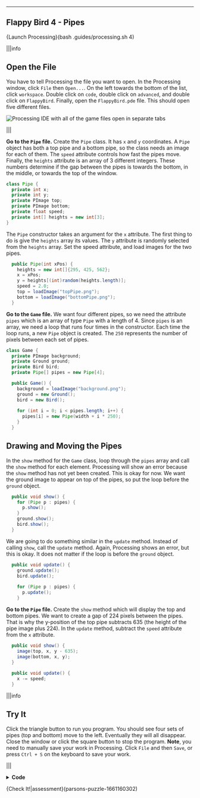 ----------

## Flappy Bird 4 - Pipes

{Launch Processing}(bash .guides/processing.sh 4)

|||info
## Open the File
You have to tell Processing the file you want to open. In the Processing window, click `File` then `Open...`. On the left towards the bottom of the list, click `workspace`. Double click on `code`, double click on `advanced`, and double click on `FlappyBird`. Finally, open the `FlappyBird.pde` file. This should open five different files.

![Processing IDE with all of the game files open in separate tabs](.guides/img/advanced/files.png)

|||

**Go to the `Pipe` file.** Create the `Pipe` class. It has `x` and `y` coordinates. A `Pipe` object has both a top pipe and a bottom pipe, so the class needs an image for each of them. The `speed` attribute controls how fast the pipes move. Finally, the `heights` attribute is an array of 3 different integers. These numbers determine if the gap between the pipes is towards the bottom, in the middle, or towards the top of the window.

```java
class Pipe {
  private int x;
  private int y;
  private PImage top;
  private PImage bottom;
  private float speed;
  private int[] heights = new int[3];
}
```

The `Pipe` constructor takes an argument for the `x` attribute. The first thing to do is give the `heights` array its values. The `y` attribute is randomly selected from the `heights` array. Set the speed attribute, and load images for the two pipes.

```java
  public Pipe(int xPos) {
    heights = new int[]{295, 425, 562};
    x = xPos;
    y = heights[(int)random(heights.length)];
    speed = 2.0;
    top = loadImage("topPipe.png");
    bottom = loadImage("bottomPipe.png");
  }
```

**Go to the `Game` file.** We want four different pipes, so we need the attribute `pipes` which is an array of type `Pipe` with a length of 4. Since `pipes` is an array, we need a loop that runs four times in the constructor. Each time the loop runs, a new `Pipe` object is created. The `250` represents the number of pixels between each set of pipes.

```java
class Game {
  private PImage background;
  private Ground ground;
  private Bird bird;
  private Pipe[] pipes = new Pipe[4];

  public Game() {
    background = loadImage("background.png");
    ground = new Ground();
    bird = new Bird();
    
    for (int i = 0; i < pipes.length; i++) {
      pipes[i] = new Pipe(width + i * 250);
    }
  }
```

## Drawing and Moving the Pipes

In the `show` method for the `Game` class, loop through the `pipes` array and call the `show` method for each element. Processing will show an error because the `show` method has not yet been created. This is okay for now. We want the ground image to appear on top of the pipes, so put the loop before the `ground` object.

```java
  public void show() {
    for (Pipe p : pipes) {
      p.show();
    }
    ground.show();
    bird.show();
  }
```

We are going to do something similar in the `update` method. Instead of calling `show`, call the `update` method. Again, Processing shows an error, but this is okay. It does not matter if the loop is before the `ground` object.

```java
  public void update() {
    ground.update();
    bird.update();
    
    for (Pipe p : pipes) {
      p.update();
    }
```

**Go to the `Pipe` file.** Create the `show` method which will display the top and bottom pipes. We want to create a gap of 224 pixels between the pipes. That is why the y-position of the top pipe subtracts 635 (the height of the pipe image plus 224). In the `update` method, subtract the `speed` attribute from the `x` attribute.

```java
  public void show() {
    image(top, x, y - 635);
    image(bottom, x, y);
  }
  
  public void update() {
    x -= speed;
  }
```

|||info
## Try It
Click the triangle button to run you program. You should see four sets of pipes (top and bottom) move to the left. Eventually they will all disappear. Close the window or click the square button to stop the program. **Note**, you need to manually save your work in Processing. Click `File` and then `Save`, or press `Ctrl + S` on the keyboard to save your work.

|||

<details>
  <summary><Strong>Code</Strong></summary>
  Your code should look like this:
  
  ### `FlappyBird` File
  
  ```java
  Game game;

  void setup() {
    size(400, 719);
    game = new Game();
  }

  void draw() {
    background(game.getBackground());
    game.show();
    game.update();
  }

  void mouseClicked() {
    game.bird.flap();
  }
  ```
  
  ### `Game` File
  
  ```java
  class Game {
    private PImage background;
    private Ground ground;
    private Bird bird;
    private Pipe[] pipes = new Pipe[4];

    public Game() {
      background = loadImage("background.png");
      ground = new Ground();
      bird = new Bird();

      for (int i = 0; i < pipes.length; i++) {
        pipes[i] = new Pipe(width + i * 250);
      }
    }

    public PImage getBackground() {
      return background;
    }

    public void show() {
      for (Pipe p : pipes) {
        p.show();
      }
      ground.show();
      bird.show();
    }

    public void update() {
      ground.update();
      bird.update();

      for (Pipe p : pipes) {
        p.update();
      }
    }
  }
  ```
  
  ### `Ground` File
  
  ```java
  class Ground {
    private PImage ground;
    private int x;

    public Ground() {
      ground = loadImage("ground.png");
      x = 0;
    }

    public void show() {
      image(ground, x, 650);
      image(ground, x + 470, 650);
    }

    public void update() {
      x -= 1;
      if (x <= -470) {
        x = 0;
      }
    }
  }
  ```
  
  ### `Bird` File
  
  ```java
  class Bird {
    private PImage bird;
    private float x;
    private float y;
    private float gravity;
    private float velocity;

    public Bird() {
      bird = loadImage("bird.png");
      x = 70;
      y = 80;
      gravity = 0.1;
      velocity = 0;
    }

    public float getX() {
      return x;
    }

    public float getY() {
      return y;
    }

    public void setY(float newY) {
      y = newY;
    }
  
    public void setVelocity(float newVelocity) {
      velocity = newVelocity;
    }

    public void show() {
      image(bird, x, y);
    }

    public void update() {
      velocity += gravity;
      y += velocity;
      y = constrain(y, 0, 612);
    }

    public void flap() {
      velocity = 0;
      velocity -= 2.5;
    }
  }
  ```
  
  ### `Pipe` File
  
  ```java
  class Pipe {
    private int x;
    private int y;
    private PImage top;
    private PImage bottom;
    private float speed;
    private int[] heights = new int[3];

    public Pipe(int xPos) {
      heights = new int[]{295, 425, 562};
      x = xPos;
      y = heights[(int)random(heights.length)];
      speed = 2.0;
      top = loadImage("topPipe.png");
      bottom = loadImage("bottomPipe.png");
    }

    public void show() {
      image(top, x, y - 635);
      image(bottom, x, y);
    }

    public void update() {
      x -= speed;
    }
  }
  ```
  
</details>

{Check It!|assessment}(parsons-puzzle-1661160302)
